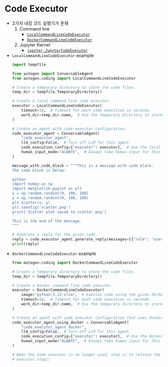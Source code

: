 # Code Executor
- 2가지 내장 코드 실행기가 존재
    1. Command line
        - [```LocalCommandLineCodeExecutor```](https://microsoft.github.io/autogen/docs/reference/coding/local_commandline_code_executor#localcommandlinecodeexecutor)
        - [```DockerCommandLineCodeExecutor```](https://microsoft.github.io/autogen/docs/reference/coding/docker_commandline_code_executor#dockercommandlinecodeexecutor)
    2. Jupyter Kernel
        - [```jupyter.JupyterCodeExecutor```](https://microsoft.github.io/autogen/docs/reference/coding/jupyter/jupyter_code_executor#jupytercodeexecutor)
- ```LocalCommandLineCodeExecutor``` example
    ```python
    import tempfile

    from autogen import ConversableAgent
    from autogen.coding import LocalCommandLineCodeExecutor

    # Create a temporary directory to store the code files.
    temp_dir = tempfile.TemporaryDirectory()

    # Create a local command line code executor.
    executor = LocalCommandLineCodeExecutor(
        timeout=10,  # Timeout for each code execution in seconds.
        work_dir=temp_dir.name,  # Use the temporary directory to store the code files.
    )

    # Create an agent with code executor configuration.
    code_executor_agent = ConversableAgent(
        "code_executor_agent",
        llm_config=False,  # Turn off LLM for this agent.
        code_execution_config={"executor": executor},  # Use the local command line code executor.
        human_input_mode="ALWAYS",  # Always take human input for this agent for safety.
    )

    message_with_code_block = """This is a message with code block.
    The code block is below:
    
    python
    import numpy as np
    import matplotlib.pyplot as plt
    x = np.random.randint(0, 100, 100)
    y = np.random.randint(0, 100, 100)
    plt.scatter(x, y)
    plt.savefig('scatter.png')
    print('Scatter plot saved to scatter.png')
    
    This is the end of the message.
    """

    # Generate a reply for the given code.
    reply = code_executor_agent.generate_reply(messages=[{"role": "user", "content": message_with_code_block}])
    print(reply)
    ```
- ```DockerCommandLineCodeExecutor``` example
    ```python
    from autogen.coding import DockerCommandLineCodeExecutor

    # Create a temporary directory to store the code files.
    temp_dir = tempfile.TemporaryDirectory()

    # Create a Docker command line code executor.
    executor = DockerCommandLineCodeExecutor(
        image="python:3.12-slim",  # Execute code using the given docker image name.
        timeout=10,  # Timeout for each code execution in seconds.
        work_dir=temp_dir.name,  # Use the temporary directory to store the code files.
    )

    # Create an agent with code executor configuration that uses docker.
    code_executor_agent_using_docker = ConversableAgent(
        "code_executor_agent_docker",
        llm_config=False,  # Turn off LLM for this agent.
        code_execution_config={"executor": executor},  # Use the docker command line code executor.
        human_input_mode="ALWAYS",  # Always take human input for this agent for safety.
    )

    # When the code executor is no longer used, stop it to release the resources.
    # executor.stop()
    ```

